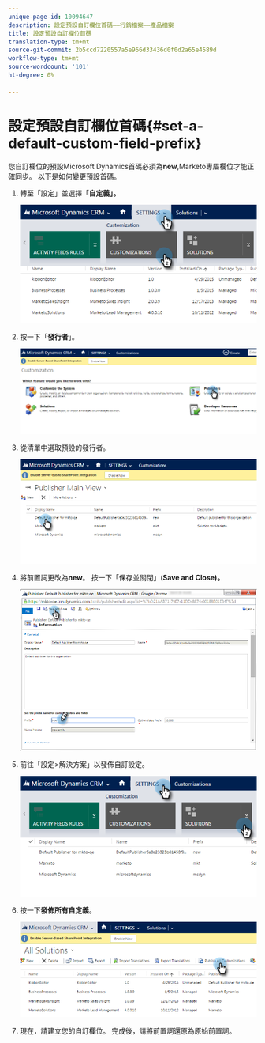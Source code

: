```yaml
---
unique-page-id: 10094647
description: 設定預設自訂欄位首碼——行銷檔案——產品檔案
title: 設定預設自訂欄位首碼
translation-type: tm+mt
source-git-commit: 2b5ccd7220557a5e966d33436d0f0d2a65e4589d
workflow-type: tm+mt
source-wordcount: '101'
ht-degree: 0%

---
```



# 設定預設自訂欄位首碼{#set-a-default-custom-field-prefix}

您自訂欄位的預設Microsoft Dynamics首碼必須為&#x200B;**new**,Marketo專屬欄位才能正確同步。 以下是如何變更預設首碼。

1. 轉至「設定」並選擇「**自定義」。**

   ![](assets/image2015-10-9-11-3a18-3a8.png)

1. 按一下「**發行者**」。

   ![](assets/image2015-10-9-11-3a19-3a39.png)

1. 從清單中選取預設的發行者。

   ![](assets/image2015-10-9-11-3a2-3a45.png)

1. 將前置詞更改為&#x200B;**new**。 按一下「保存並關閉」(**Save and Close)。**

   ![](assets/image2015-10-9-11-3a9-3a17.png)

1. 前往「設定>解決方案」以發佈自訂設定。

   ![](assets/image2015-10-9-11-3a12-3a43.png)

1. 按一下&#x200B;**發佈所有自定義**。

   ![](assets/image2015-10-9-11-3a14-3a42.png)

1. 現在，請建立您的自訂欄位。 完成後，請將前置詞還原為原始前置詞。
